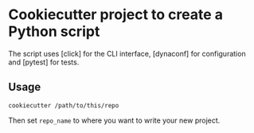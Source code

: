 # Cookiecutter project to create a Python script

The script uses [click] for the CLI interface, [dynaconf] for configuration and [pytest] for tests.

## Usage

```
cookiecutter /path/to/this/repo
```

Then set `repo_name` to where you want to write your new project.
